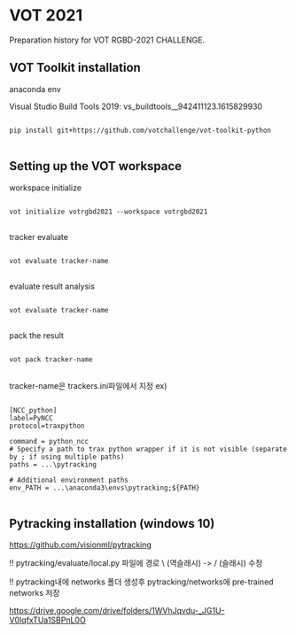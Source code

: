 # VOT 2021

Preparation history for VOT RGBD-2021 CHALLENGE.


## VOT Toolkit installation

anaconda env

Visual Studio Build Tools 2019: vs_buildtools__942411123.1615829930


<pre>
<code>
pip install git+https://github.com/votchallenge/vot-toolkit-python
</code>
</pre>



## Setting up the VOT workspace

workspace initialize
<pre>
<code>
vot initialize votrgbd2021 --workspace votrgbd2021
</code>
</pre>

tracker evaluate
<pre>
<code>
vot evaluate tracker-name
</code>
</pre>

evaluate result analysis
<pre>
<code>
vot evaluate tracker-name
</code>
</pre>

pack the result
<pre>
<code>
vot pack tracker-name
</code>
</pre>

tracker-name은 trackers.ini파일에서 지정
ex)
<pre>
<code>
[NCC_python]
label=PyNCC
protocol=traxpython

command = python_ncc
# Specify a path to trax python wrapper if it is not visible (separate by ; if using multiple paths)
paths = ...\pytracking

# Additional environment paths
env_PATH = ...\anaconda3\envs\pytracking;${PATH}
</code>
</pre>


## Pytracking installation (windows 10)

https://github.com/visionml/pytracking


!! pytracking/evaluate/local.py 파일에 경로 \ (역슬래시) -> / (슬래시) 수정

!! pytracking내에 networks 폴더 생성후 pytracking/networks에 pre-trained networks 저장

https://drive.google.com/drive/folders/1WVhJqvdu-_JG1U-V0IqfxTUa1SBPnL0O

